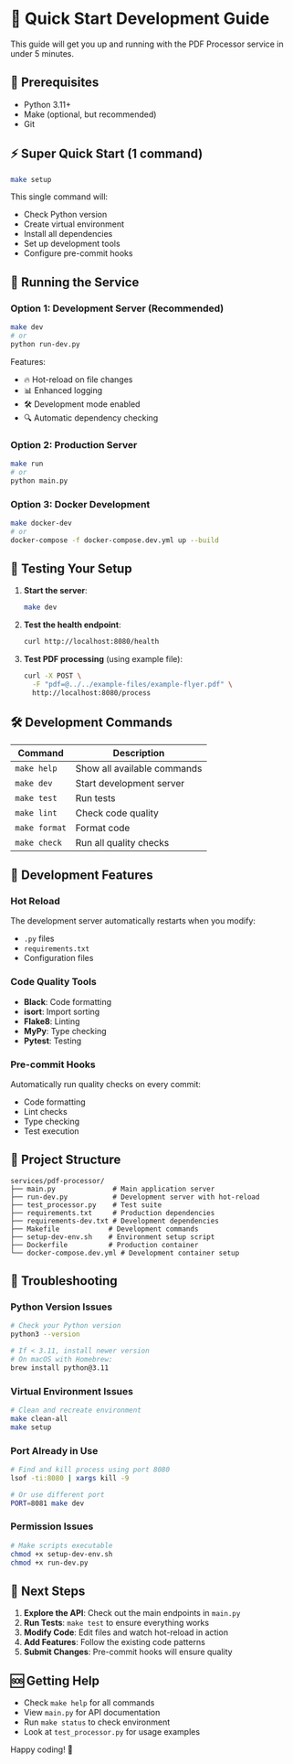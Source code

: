 # 🚀 Quick Start Development Guide

This guide will get you up and running with the PDF Processor service in under 5 minutes.

## 🎯 Prerequisites

- Python 3.11+ 
- Make (optional, but recommended)
- Git

## ⚡ Super Quick Start (1 command)

```bash
make setup
```

This single command will:
- Check Python version
- Create virtual environment
- Install all dependencies
- Set up development tools
- Configure pre-commit hooks

## 🏃 Running the Service

### Option 1: Development Server (Recommended)
```bash
make dev
# or
python run-dev.py
```

Features:
- 🔥 Hot-reload on file changes
- 📊 Enhanced logging
- 🛠️ Development mode enabled
- 🔍 Automatic dependency checking

### Option 2: Production Server
```bash
make run
# or  
python main.py
```

### Option 3: Docker Development
```bash
make docker-dev
# or
docker-compose -f docker-compose.dev.yml up --build
```

## 🧪 Testing Your Setup

1. **Start the server**:
   ```bash
   make dev
   ```

2. **Test the health endpoint**:
   ```bash
   curl http://localhost:8080/health
   ```

3. **Test PDF processing** (using example file):
   ```bash
   curl -X POST \
     -F "pdf=@../../example-files/example-flyer.pdf" \
     http://localhost:8080/process
   ```

## 🛠️ Development Commands

| Command | Description |
|---------|-------------|
| `make help` | Show all available commands |
| `make dev` | Start development server |
| `make test` | Run tests |
| `make lint` | Check code quality |
| `make format` | Format code |
| `make check` | Run all quality checks |

## 🔧 Development Features

### Hot Reload
The development server automatically restarts when you modify:
- `.py` files
- `requirements.txt`  
- Configuration files

### Code Quality Tools
- **Black**: Code formatting
- **isort**: Import sorting
- **Flake8**: Linting
- **MyPy**: Type checking
- **Pytest**: Testing

### Pre-commit Hooks
Automatically run quality checks on every commit:
- Code formatting
- Lint checks
- Type checking
- Test execution

## 📁 Project Structure

```
services/pdf-processor/
├── main.py              # Main application server
├── run-dev.py           # Development server with hot-reload
├── test_processor.py    # Test suite
├── requirements.txt     # Production dependencies
├── requirements-dev.txt # Development dependencies
├── Makefile            # Development commands
├── setup-dev-env.sh    # Environment setup script
├── Dockerfile          # Production container
└── docker-compose.dev.yml # Development container setup
```

## 🐛 Troubleshooting

### Python Version Issues
```bash
# Check your Python version
python3 --version

# If < 3.11, install newer version
# On macOS with Homebrew:
brew install python@3.11
```

### Virtual Environment Issues
```bash
# Clean and recreate environment
make clean-all
make setup
```

### Port Already in Use
```bash
# Find and kill process using port 8080
lsof -ti:8080 | xargs kill -9

# Or use different port
PORT=8081 make dev
```

### Permission Issues
```bash
# Make scripts executable
chmod +x setup-dev-env.sh
chmod +x run-dev.py
```

## 🎯 Next Steps

1. **Explore the API**: Check out the main endpoints in `main.py`
2. **Run Tests**: `make test` to ensure everything works
3. **Modify Code**: Edit files and watch hot-reload in action
4. **Add Features**: Follow the existing code patterns
5. **Submit Changes**: Pre-commit hooks will ensure quality

## 🆘 Getting Help

- Check `make help` for all commands
- View `main.py` for API documentation
- Run `make status` to check environment
- Look at `test_processor.py` for usage examples

Happy coding! 🎉
